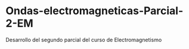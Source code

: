 # Ondas-electromagneticas-Parcial-2-EM
Desarrollo del segundo parcial del curso de Electromagnetismo
